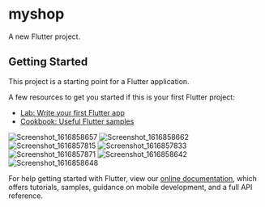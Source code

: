 # myshop

A new Flutter project.

## Getting Started

This project is a starting point for a Flutter application.

A few resources to get you started if this is your first Flutter project:

- [Lab: Write your first Flutter app](https://flutter.dev/docs/get-started/codelab)
- [Cookbook: Useful Flutter samples](https://flutter.dev/docs/cookbook)



![Screenshot_1616858657](https://user-images.githubusercontent.com/64634366/112725848-45ffc100-8f40-11eb-87e3-aeb386b3b28a.png)
![Screenshot_1616858662](https://user-images.githubusercontent.com/64634366/112725853-48fab180-8f40-11eb-838e-be6d9a958fc0.png)
![Screenshot_1616857815](https://user-images.githubusercontent.com/64634366/112725854-4ac47500-8f40-11eb-858a-be4b90af4d50.png)
![Screenshot_1616857833](https://user-images.githubusercontent.com/64634366/112725855-4b5d0b80-8f40-11eb-9afc-bb5b2e57e3a3.png)
![Screenshot_1616857871](https://user-images.githubusercontent.com/64634366/112725856-4bf5a200-8f40-11eb-9b22-a174c4fe4f84.png)
![Screenshot_1616858642](https://user-images.githubusercontent.com/64634366/112725857-4c8e3880-8f40-11eb-8c28-d76b3dab39fe.png)
![Screenshot_1616858648](https://user-images.githubusercontent.com/64634366/112725859-4d26cf00-8f40-11eb-907f-e22246d11942.png)

For help getting started with Flutter, view our
[online documentation](https://flutter.dev/docs), which offers tutorials,
samples, guidance on mobile development, and a full API reference.

